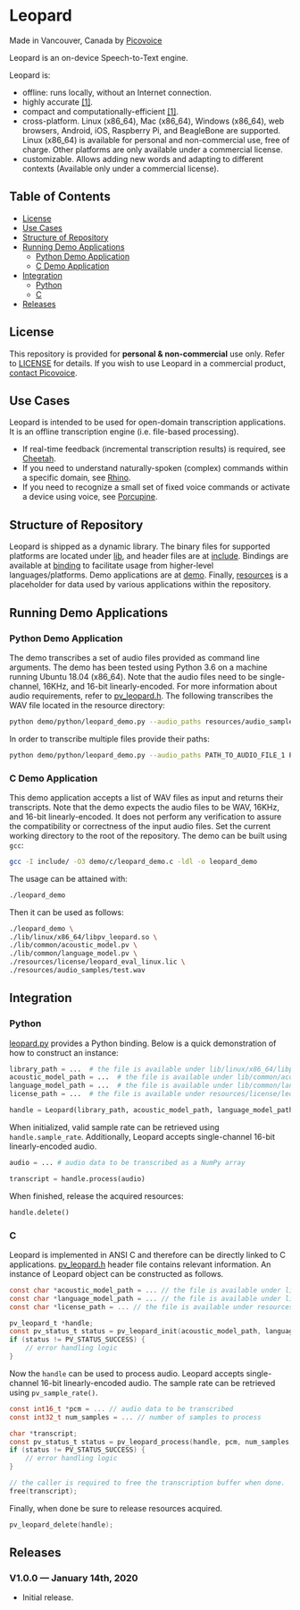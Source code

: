 # Leopard

Made in Vancouver, Canada by [Picovoice](https://picovoice.ai)

Leopard is an on-device Speech-to-Text engine.

Leopard is:

* offline: runs locally, without an Internet connection. 
* highly accurate [[1]](https://github.com/Picovoice/speech-to-text-benchmark#results).
* compact and computationally-efficient [[1]](https://github.com/Picovoice/speech-to-text-benchmark#results).
* cross-platform. Linux (x86_64), Mac (x86_64), Windows (x86_64), web browsers, Android, iOS, Raspberry Pi, and
BeagleBone are supported. Linux (x86_64) is available for personal and non-commercial use, free of charge. Other
platforms are only available under a commercial license.
* customizable. Allows adding new words and adapting to different contexts (Available only under a commercial license).

## Table of Contents
* [License](#license)
* [Use Cases](#use-cases)
* [Structure of Repository](#structure-of-repository)
* [Running Demo Applications](#running-demo-applications)
    * [Python Demo Application](#python-demo-application)
    * [C Demo Application](#c-demo-application)
* [Integration](#integration)
    * [Python](#python)
    * [C](#c)
* [Releases](#releases)

## License

This repository is provided for **personal & non-commercial** use only. Refer to [LICENSE](/LICENSE) for details. If you
wish to use Leopard in a commercial product, [contact Picovoice](https://picovoice.ai/contact/).

## Use Cases

Leopard is intended to be used for open-domain transcription applications. It is an offline transcription engine (i.e. file-based processing).

* If real-time feedback (incremental transcription results) is required, see
[Cheetah](https://github.com/Picovoice/cheetah).
* If you need to understand naturally-spoken (complex) commands within a specific domain, see
[Rhino](https://github.com/Picovoice/rhino).
* If you need to recognize a small set of fixed voice commands or activate a device using voice, see
[Porcupine](https://github.com/Picovoice/porcupine).

## Structure of Repository

Leopard is shipped as a dynamic library. The binary files for supported platforms are located under
[lib](/lib), and header files are at [include](/include). Bindings are available at [binding](/binding) to facilitate
usage from higher-level languages/platforms. Demo applications are at [demo](/demo). Finally, [resources](/resources) is
a placeholder for data used by various applications within the repository.

## Running Demo Applications

### Python Demo Application

The demo transcribes a set of audio files provided as command line arguments. The demo has been tested using Python 3.6
on a machine running Ubuntu 18.04 (x86_64). Note that the audio files need to be single-channel, 16KHz, and 16-bit
linearly-encoded. For more information about audio requirements, refer to [pv_leopard.h](/include/pv_leopard.h). The
following transcribes the WAV file located in the resource directory:

```bash
python demo/python/leopard_demo.py --audio_paths resources/audio_samples/test.wav
```

In order to transcribe multiple files provide their paths:

```bash
python demo/python/leopard_demo.py --audio_paths PATH_TO_AUDIO_FILE_1 PATH_TO_AUDIO_FILE_2 PATH_TO_AUDIO_FILE_3
```

### C Demo Application

This demo application accepts a list of WAV files as input and returns their transcripts. Note that the demo expects the
audio files to be WAV, 16KHz, and 16-bit linearly-encoded. It does not perform any verification to assure the
compatibility or correctness of the input audio files. Set the current working directory to the root of the repository.
The demo can be built using `gcc`:

```bash
gcc -I include/ -O3 demo/c/leopard_demo.c -ldl -o leopard_demo
```

The usage can be attained with:

```bash
./leopard_demo
```

Then it can be used as follows:

```bash
./leopard_demo \
./lib/linux/x86_64/libpv_leopard.so \
./lib/common/acoustic_model.pv \
./lib/common/language_model.pv \
./resources/license/leopard_eval_linux.lic \
./resources/audio_samples/test.wav
```

## Integration

### Python

[leopard.py](/binding/python/leopard.py) provides a Python binding. Below is a quick demonstration of how to construct
an instance:

```python
library_path = ...  # the file is available under lib/linux/x86_64/libpv_leopard.so
acoustic_model_path = ...  # the file is available under lib/common/acoustic_model.pv
language_model_path = ...  # the file is available under lib/common/language_model.pv
license_path = ...  # the file is available under resources/license/leopard_eval_linux.lic

handle = Leopard(library_path, acoustic_model_path, language_model_path, license_path)
```

When initialized, valid sample rate can be retrieved using `handle.sample_rate`. Additionally, Leopard accepts
single-channel 16-bit linearly-encoded audio.

```python
audio = ... # audio data to be transcribed as a NumPy array

transcript = handle.process(audio)
```

When finished, release the acquired resources:

```python
handle.delete()
```

### C

Leopard is implemented in ANSI C and therefore can be directly linked to C applications.
[pv_leopard.h](/include/pv_leopard.h) header file contains relevant information. An instance of Leopard object can be
constructed as follows.

```c
const char *acoustic_model_path = ... // the file is available under lib/common/acoustic_model.pv
const char *language_model_path = ... // the file is available under lib/common/language_model.pv
const char *license_path = ... // the file is available under resources/license/leopard_eval_linux.lic

pv_leopard_t *handle;
const pv_status_t status = pv_leopard_init(acoustic_model_path, language_model_path, license_path, &handle);
if (status != PV_STATUS_SUCCESS) {
    // error handling logic
}
```

Now the `handle` can be used to process audio. Leopard accepts single-channel 16-bit linearly-encoded audio. The sample
rate can be retrieved using `pv_sample_rate()`.

```C
const int16_t *pcm = ... // audio data to be transcribed
const int32_t num_samples = ... // number of samples to process

char *transcript;
const pv_status_t status = pv_leopard_process(handle, pcm, num_samples, &transcript);
if (status != PV_STATUS_SUCCESS) {
    // error handling logic
}

// the caller is required to free the transcription buffer when done.
free(transcript);
```

Finally, when done be sure to release resources acquired.

```C
pv_leopard_delete(handle);
```

## Releases

### V1.0.0 — January 14th, 2020

* Initial release.
